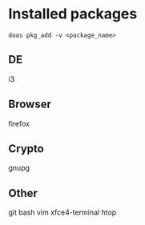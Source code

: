 # Installed packages

```
doas pkg_add -v <package_name>
```
## DE
i3

## Browser
firefox

## Crypto
gnupg

## Other
git
bash
vim
xfce4-terminal
htop
